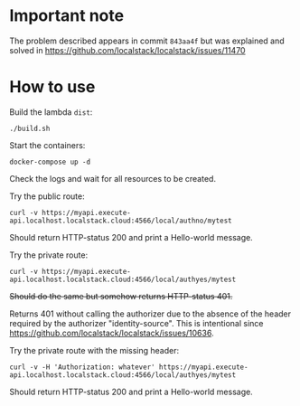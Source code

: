 # Important note

The problem described appears in commit `843aa4f` but was explained and solved in https://github.com/localstack/localstack/issues/11470

# How to use

Build the lambda `dist`:

```shell
./build.sh
```

Start the containers:

```shell
docker-compose up -d
```

Check the logs and wait for all resources to be created.

Try the public route:

```shell
curl -v https://myapi.execute-api.localhost.localstack.cloud:4566/local/authno/mytest
```

Should return HTTP-status 200 and print a Hello-world message.

Try the private route:

```shell
curl -v https://myapi.execute-api.localhost.localstack.cloud:4566/local/authyes/mytest
```

~~Should do the same but somehow returns HTTP-status 401.~~

Returns 401 without calling the authorizer due to the absence of the header required by the authorizer "identity-source". This is intentional since https://github.com/localstack/localstack/issues/10636.

Try the private route with the missing header:

```shell
curl -v -H 'Authorization: whatever' https://myapi.execute-api.localhost.localstack.cloud:4566/local/authyes/mytest
```

Should return HTTP-status 200 and print a Hello-world message.
